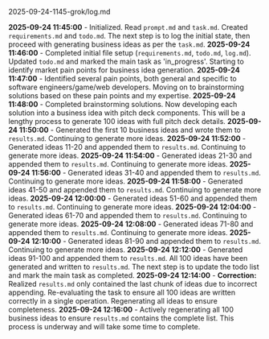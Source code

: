 2025-09-24-1145-grok/log.md

**2025-09-24 11:45:00** - Initialized. Read `prompt.md` and `task.md`. Created `requirements.md` and `todo.md`. The next step is to log the initial state, then proceed with generating business ideas as per the `task.md`.
**2025-09-24 11:46:00** - Completed initial file setup (`requirements.md`, `todo.md`, `log.md`). Updated `todo.md` and marked the main task as 'in_progress'. Starting to identify market pain points for business idea generation.
**2025-09-24 11:47:00** - Identified several pain points, both general and specific to software engineers/game/web developers. Moving on to brainstorming solutions based on these pain points and my expertise.
**2025-09-24 11:48:00** - Completed brainstorming solutions. Now developing each solution into a business idea with pitch deck components. This will be a lengthy process to generate 100 ideas with full pitch deck details.
**2025-09-24 11:50:00** - Generated the first 10 business ideas and wrote them to `results.md`. Continuing to generate more ideas.
**2025-09-24 11:52:00** - Generated ideas 11-20 and appended them to `results.md`. Continuing to generate more ideas.
**2025-09-24 11:54:00** - Generated ideas 21-30 and appended them to `results.md`. Continuing to generate more ideas.
**2025-09-24 11:56:00** - Generated ideas 31-40 and appended them to `results.md`. Continuing to generate more ideas.
**2025-09-24 11:58:00** - Generated ideas 41-50 and appended them to `results.md`. Continuing to generate more ideas.
**2025-09-24 12:00:00** - Generated ideas 51-60 and appended them to `results.md`. Continuing to generate more ideas.
**2025-09-24 12:04:00** - Generated ideas 61-70 and appended them to `results.md`. Continuing to generate more ideas.
**2025-09-24 12:08:00** - Generated ideas 71-80 and appended them to `results.md`. Continuing to generate more ideas.
**2025-09-24 12:10:00** - Generated ideas 81-90 and appended them to `results.md`. Continuing to generate more ideas.
**2025-09-24 12:12:00** - Generated ideas 91-100 and appended them to `results.md`. All 100 ideas have been generated and written to `results.md`. The next step is to update the todo list and mark the main task as completed.
**2025-09-24 12:14:00** - **Correction:** Realized `results.md` only contained the last chunk of ideas due to incorrect appending. Re-evaluating the task to ensure all 100 ideas are written correctly in a single operation. Regenerating all ideas to ensure completeness.
**2025-09-24 12:16:00** - Actively regenerating all 100 business ideas to ensure `results.md` contains the complete list. This process is underway and will take some time to complete.
